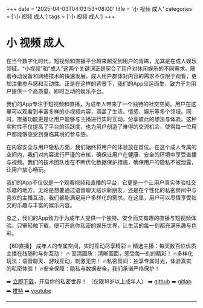 +++
date = '2025-04-03T04:03:53+08:00'
title = '小 视频 成人'
categories = ['小 视频 成人']
tags = ['小 视频 成人']
+++

# 小 视频 成人

在当今数字化时代，短视频和直播平台越来越受到用户的青睐，尤其是在成人娱乐领域。“小视频”和“成人”这两个关键词正是契合了用户对休闲娱乐的不同需求。随着移动设备和网络技术的快速发展，成人用户群体对内容的需求不仅限于观看，更加注重参与感和互动性。正是在这样的背景下，我们的App应运而生，致力于为用户提供一个高质量、即时互动的娱乐平台。

我们的App专注于短视频和直播，为成年人带来了一个独特的社交空间。用户在这里可以观看到丰富多样的小视频内容，涵盖了生活、情感、娱乐等多个领域。同时，直播功能更是让用户能够与主播进行实时互动，分享彼此的想法与体验。这种实时性不仅提高了平台的活跃度，也为用户创造了难得的交流机会，使得每一位用户都能够感受到身临其境的参与感。

在内容安全与用户隐私方面，我们始终将用户的体验放在首位。在这个成人专属的空间内，我们对内容进行严谨的审核，确保让用户在健康、安全的环境中享受直播与视频。我们的技术团队也在不断优化数据保护措施，确保用户的隐私不被泄露，让用户放心畅玩。

我们的App不仅仅是一个观看视频和直播的平台，它更是一个让用户真实体验社交乐趣的地方。无论是想要通过语音聊天结识新朋友，还是在个性化的私密房间中与喜欢的主播互动，我们都能满足用户多样化的需求。在这里，用户可以尽情享受社交的乐趣与丰富的娱乐内容。

总之，我们的App致力于为成年人提供一个独特、安全而又有趣的直播与短视频体验。只需轻触下载，便可开启你私密的娱乐世界，让生活的每一刻都充满乐趣与色彩。

【6D直播】
成年人的专属空间，实时互动尽享精彩
🔥 精选主播：每天数百位优质主播在线随时与你互动！
🔥 高清画质：清晰画面，感受每一刻的精彩！
🔥多样化玩法：语音聊天、游戏互动，刺激无穷！
🔥私密房间：独享专属时光，体验真实的私密体验！
🔥安全保障：隐私与数据安全，我们承诺严格保护！

➡️ [立即下载](https://down123.s3.ap-east-1.amazonaws.com/down/down.html?channelCode=blog)，开启你的私密世界！
（仅限18岁以上成年人）
➡️ [github](https://aldult-live.github.io/)
➡️ [gitlab](https://seo-09598d.gitlab.io/)
➡️ [推特](https://x.com/wegame33)
➡️ [youtube](https://www.youtube.com/@6Dlive)

---
